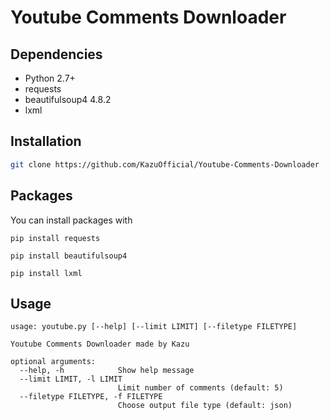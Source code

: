 # Youtube Comments Downloader

## Dependencies

* Python 2.7+
* requests
* beautifulsoup4 4.8.2
* lxml

## Installation

```bash
git clone https://github.com/KazuOfficial/Youtube-Comments-Downloader
```

## Packages

You can install packages with

    pip install requests

    pip install beautifulsoup4

    pip install lxml

## Usage
```
usage: youtube.py [--help] [--limit LIMIT] [--filetype FILETYPE]

Youtube Comments Downloader made by Kazu

optional arguments:
  --help, -h            Show help message
  --limit LIMIT, -l LIMIT
                        Limit number of comments (default: 5)
  --filetype FILETYPE, -f FILETYPE
                        Choose output file type (default: json)
```
